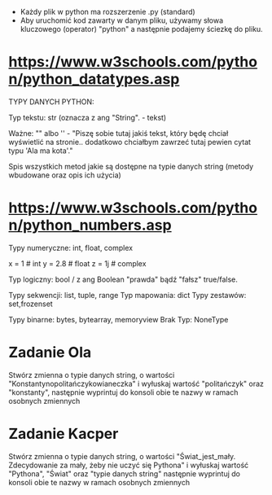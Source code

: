 - Każdy plik w python ma rozszerzenie .py (standard)
- Aby uruchomić kod zawarty w danym pliku, używamy słowa kluczowego (operator) "python" a następnie podajemy ściezkę do pliku.

# https://www.w3schools.com/python/python_datatypes.asp

TYPY DANYCH PYTHON:

Typ tekstu: str (oznacza z ang "String". - tekst)

Ważne: "" albo '' - "Piszę sobie tutaj jakiś tekst, który będę chciał wyświetlić na stronie.. dodatkowo chciałbym zawrzeć tutaj pewien cytat typu 'Ala ma kota'."

Spis wszystkich metod jakie są dostępne na typie danych string (metody wbudowane oraz opis ich użycia)

# https://www.w3schools.com/python/python_numbers.asp

Typy numeryczne: int, float, complex

x = 1 # int
y = 2.8 # float
z = 1j # complex

Typ logiczny: bool / z ang Boolean "prawda" bądź "fałsz" true/false.

Typy sekwencji: list, tuple, range
Typ mapowania: dict
Typy zestawów: set,frozenset

Typy binarne: bytes, bytearray, memoryview
Brak Typ: NoneType

# Zadanie Ola

Stwórz zmienna o typie danych string, o wartości "Konstantynopolitańczykowianeczka" i wyłuskaj wartość "politańczyk" oraz "konstanty", następnie wyprintuj do konsoli obie te nazwy w ramach osobnych zmiennych

# Zadanie Kacper

Stwórz zmienna o typie danych string, o wartości "Świat_jest_mały. Zdecydowanie za mały, żeby nie uczyć się Pythona" i wyłuskaj wartość "Pythona", "Świat" oraz "typie danych string" następnie wyprintuj do konsoli obie te nazwy w ramach osobnych zmiennych
